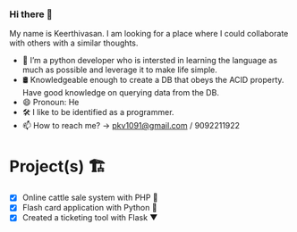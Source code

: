 ### Hi there 👋

My name is Keerthivasan. I am looking for a place where I could collaborate with others with a similar thoughts. 

- 🌱 I’m a python developer who is intersted in learning the language as much as possible and leverage it to make life simple.
- 🛢️ Knowledgeable enough to create a DB that obeys the ACID property. Have good knowledge on querying data from the DB.
- 😄 Pronoun: He
- 🛠️ I like to be identified as a programmer.
- 📫 How to reach me? -> pkv1091@gmail.com / 9092211922

# Project(s) 🏗️
- [x] Online cattle sale system with PHP 🐘 
- [x] Flash card application with Python 🐍
- [x] Created a ticketing tool with Flask ▼
